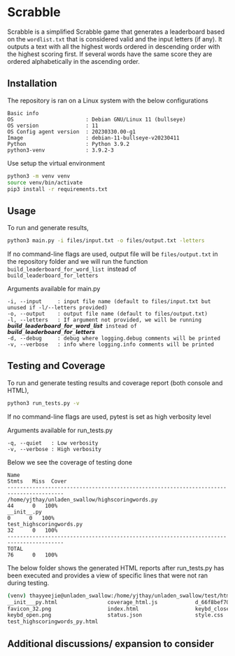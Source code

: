 # Scrabble

Scrabble is a simplified Scrabble game that generates a leaderboard based on the ```wordlist.txt``` that is considered
valid
and the input letters (if any).
It outputs a text with all the highest words ordered in descending order with the highest scoring first. If several
words have the same score they are ordered alphabetically in the ascending order.

## Installation

The repository is ran on a Linux system with the below configurations

```
Basic info
OS                       : Debian GNU/Linux 11 (bullseye)
OS version               : 11
OS Config agent version  : 20230330.00-g1
Image                    : debian-11-bullseye-v20230411
Python                   : Python 3.9.2
python3-venv             : 3.9.2-3
```

Use setup the virtual environment

```bash
python3 -m venv venv
source venv/bin/activate
pip3 install -r requirements.txt
```

## Usage

To run and generate results,

```bash
python3 main.py -i files/input.txt -o files/output.txt -letters
```

If no command-line flags are used, output file will be ```files/output.txt``` in the repository folder and we will
run the function ```build_leaderboard_for_word_list ```instead of ```build_leaderboard_for_letters```

Arguments available for main.py

```
-i, --input     : input file name (default to files/input.txt but unused if -l/--letters provided)
-o, --output    : output file name (default to files/output.txt)
-l, --letters   : If argument not provided, we will be running 𝙗𝙪𝙞𝙡𝙙_𝙡𝙚𝙖𝙙𝙚𝙧𝙗𝙤𝙖𝙧𝙙_𝙛𝙤𝙧_𝙬𝙤𝙧𝙙_𝙡𝙞𝙨𝙩 instead of 𝙗𝙪𝙞𝙡𝙙_𝙡𝙚𝙖𝙙𝙚𝙧𝙗𝙤𝙖𝙧𝙙_𝙛𝙤𝙧_𝙡𝙚𝙩𝙩𝙚𝙧𝙨
-d, --debug     : debug where logging.debug comments will be printed
-v, --verbose   : info where logging.info comments will be printed
```

## Testing and Coverage

To run and generate testing results and coverage report (both console and HTML),

```bash
python3 run_tests.py -v
```

If no command-line flags are used, pytest is set as high verbosity level

Arguments available for run_tests.py

```
-q, --quiet   : Low verbosity
-v, --verbose : High verbosity
```

Below we see the coverage of testing done

```
Name                                                                 Stmts   Miss  Cover
----------------------------------------------------------------------------------------
/home/yjthay/unladen_swallow/highscoringwords.py                        44      0   100%
__init__.py                                                              0      0   100%
test_highscoringwords.py                                                32      0   100%
----------------------------------------------------------------------------------------
TOTAL                                                                   76      0   100%
```

The below folder shows the generated HTML reports after run_tests.py has been executed and provides a view of specific
lines that were not ran during testing.

```bash
(venv) thayyeejie@unladen_swallow:/home/yjthay/unladen_swallow/test/htmlcov$ ls
__init___py.html                coverage_html.js            d_66f8bef7029fb3db_highscoringwords_py.html  
favicon_32.png                  index.html                  keybd_closed.png  
keybd_open.png                  status.json                 style.css
test_highscoringwords_py.html
```

## Additional discussions/ expansion to consider

